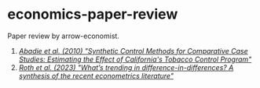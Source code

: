 # economics-paper-review
Paper review by arrow-economist.

1. [*Abadie et al. (2010) "Synthetic Control Methods for Comparative Case Studies: Estimating the Effect of California's Tobacco Control Program"*](https://github.com/arrow-economist/economics-paper-review/blob/main/econometrics/%5Bpaper%5D-Synthetic-Control-Methods-for-Comparative-Case-Studies%3A-Estimating-the-Effect-of-California's-Tobacco-Control-Program.md)
2. [*Roth et al. (2023) "What’s trending in difference-in-differences? A synthesis of the recent econometrics literature"*](https://github.com/arrow-economist/economics-paper-review/blob/main/econometrics/%5Bpaper%5D-What-is-trending-in-difference-in-differences-A-synthesis-of-the-recent-econometrics-literature.md)
